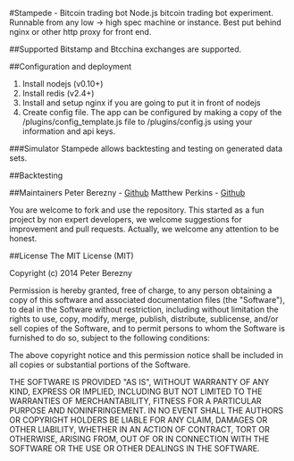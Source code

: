 #Stampede - Bitcoin trading bot
Node.js bitcoin trading bot experiment. Runnable from any low -> high spec machine or instance. Best put behind nginx or other http proxy for front end.

##Supported
Bitstamp and Btcchina exchanges are supported.

##Configuration and deployment
1. Install nodejs (v0.10+)
2. Install redis (v2.4+)
3. Install and setup nginx if you are going to put it in front of nodejs
4. Create config file. The app can be configured by making a copy of the /plugins/config_template.js file to /plugins/config.js using your information and api keys.

###Simulator
Stampede allows backtesting and testing on generated data sets. 

##Backtesting





##Maintainers
Peter Berezny - [Github](https://github.com/pejrak)
Matthew Perkins - [Github](https://github.com/mattarse)

You are welcome to fork and use the repository. This started as a fun project by non expert developers, we welcome suggestions for improvement and pull requests. Actually, we welcome any attention to be honest.

##License
The MIT License (MIT)

Copyright (c) 2014 Peter Berezny

Permission is hereby granted, free of charge, to any person obtaining a copy
of this software and associated documentation files (the "Software"), to deal
in the Software without restriction, including without limitation the rights
to use, copy, modify, merge, publish, distribute, sublicense, and/or sell
copies of the Software, and to permit persons to whom the Software is
furnished to do so, subject to the following conditions:

The above copyright notice and this permission notice shall be included in
all copies or substantial portions of the Software.

THE SOFTWARE IS PROVIDED "AS IS", WITHOUT WARRANTY OF ANY KIND, EXPRESS OR
IMPLIED, INCLUDING BUT NOT LIMITED TO THE WARRANTIES OF MERCHANTABILITY,
FITNESS FOR A PARTICULAR PURPOSE AND NONINFRINGEMENT. IN NO EVENT SHALL THE
AUTHORS OR COPYRIGHT HOLDERS BE LIABLE FOR ANY CLAIM, DAMAGES OR OTHER
LIABILITY, WHETHER IN AN ACTION OF CONTRACT, TORT OR OTHERWISE, ARISING FROM,
OUT OF OR IN CONNECTION WITH THE SOFTWARE OR THE USE OR OTHER DEALINGS IN
THE SOFTWARE.